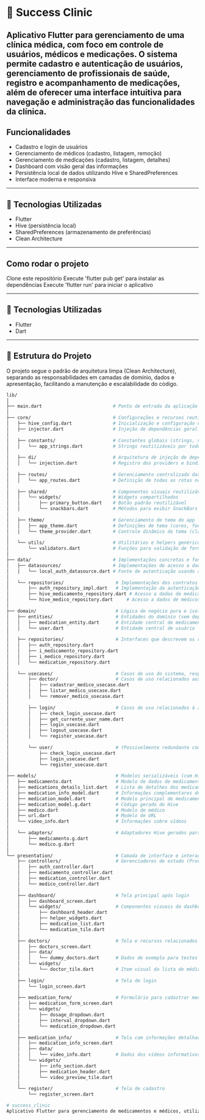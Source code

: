 # 💼 Success Clinic

Aplicativo Flutter para gerenciamento de uma clínica médica, com foco em controle de usuários, médicos e medicações. O sistema permite cadastro e autenticação de usuários, gerenciamento de profissionais de saúde, registro e acompanhamento de medicações, além de oferecer uma interface intuitiva para navegação e administração das funcionalidades da clínica.
---
## Funcionalidades
- Cadastro e login de usuários
- Gerenciamento de médicos (cadastro, listagem, remoção)
- Gerenciamento de medicações (cadastro, listagem, detalhes)
- Dashboard com visão geral das informações
- Persistência local de dados utilizando Hive e SharedPreferences
- Interface moderna e responsiva
---
## 📱 Tecnologias Utilizadas
- Flutter
- Hive (persistência local)
- SharedPreferences (armazenamento de preferências)
- Clean Architecture
---
## Como rodar o projeto
Clone este repositório
Execute 'flutter pub get' para instalar as dependências
Execute 'flutter run' para iniciar o aplicativo

---

## 📱 Tecnologias Utilizadas

- Flutter
- Dart

---

## 📁 Estrutura do Projeto
O projeto segue o padrão de arquitetura limpa (Clean Architecture), separando as responsabilidades em camadas de domínio, dados e apresentação, facilitando a manutenção e escalabilidade do código.

```bash
lib/
│
├── main.dart                          # Ponto de entrada da aplicação Flutter
│
├── core/                              # Configurações e recursos reutilizáveis do núcleo da aplicação
│   ├── hive_config.dart               # Inicialização e configuração do Hive
│   ├── injector.dart                  # Injeção de dependências geral
│
│   ├── constants/                     # Constantes globais (strings, números fixos, etc.)
│   │   └── app_strings.dart           # Strings reutilizáveis por todo o app
│
│   ├── di/                            # Arquitetura de injeção de dependência
│   │   └── injection.dart             # Registro dos providers e bindings
│
│   ├── routes/                        # Gerenciamento centralizado das rotas
│   │   └── app_routes.dart            # Definição de todas as rotas nomeadas
│
│   ├── shared/                        # Componentes visuais reutilizáveis
│   │   └── widgets/                   # Widgets compartilhados
│   │       ├── primary_button.dart    # Botão padrão reutilizável
│   │       └── snackbars.dart         # Métodos para exibir SnackBars customizadas
│
│   ├── theme/                         # Gerenciamento de tema do app
│   │   ├── app_theme.dart             # Definições de tema (cores, fontes, etc.)
│   │   └── theme_provider.dart        # Controle dinâmico do tema (claro/escuro)
│
│   └── utils/                         # Utilitários e helpers genéricos
│       └── validators.dart            # Funções para validação de formulários e dados
│
├── data/                              # Implementações concretas e fontes de dados
│   ├── datasources/                   # Implementações de acesso a dados locais ou remotos
│   │   └── local_auth_datasource.dart # Fonte de autenticação usando armazenamento local
│
│   └── repositories/                   # Implementações dos contratos da domain
│       ├── auth_repository_impl.dart   # Implementação da autenticação
│       ├── hive_medicamento_repository.dart # Acesso a dados de medicamentos via Hive
│       └── hive_medico_repository.dart     # Acesso a dados de médicos via Hive
│
├── domain/                             # Lógica de negócio pura e isolada
│   ├── entities/                       # Entidades do domínio (sem dependências externas)
│   │   ├── medication_entity.dart      # Entidade central de medicamento
│   │   └── user.dart                   # Entidade central de usuário
│
│   ├── repositories/                   # Interfaces que descrevem os contratos que a camada de data implementa
│   │   ├── auth_repository.dart
│   │   ├── i_medicamento_repository.dart
│   │   ├── i_medico_repository.dart
│   │   └── medication_repository.dart
│    
│   └── usecases/                       # Casos de uso do sistema, responsáveis por orquestrar lógica de aplicação
│       ├── doctor/                     # Casos de uso relacionados aos médicos
│       │   ├── cadastrar_medico_usecase.dart
│       │   ├── listar_medico_usecase.dart
│       │   └── remover_medico_usecase.dart
│
│       ├── login/                      # Casos de uso relacionados à autenticação
│       │   ├── check_login_usecase.dart
│       │   ├── get_currente_user_name.dart
│       │   ├── login_usecase.dart
│       │   ├── logout_usecase.dart
│       │   └── register_usecase.dart
│
│       └── user/                       # (Possivelmente redundante com login/, atenção à duplicidade)
│           ├── check_login_usecase.dart
│           ├── login_usecase.dart
│           └── register_usecase.dart
│
├── models/                             # Modelos serializáveis (com Hive/JSON)
│   ├── medicamento.dart                # Modelo de dados de medicamento
│   ├── medications_details_list.dart   # Lista de detalhes dos medicamentos
│   ├── medication_info_model.dart      # Informações complementares dos medicamentos
│   ├── medication_model.dart           # Modelo principal de medicamento (Hive)
│   ├── medication_model.g.dart         # Código gerado do Hive
│   ├── medico.dart                     # Modelo de médico
│   ├── url.dart                        # Modelo de URL
│   └── video_info.dart                 # Informações sobre vídeos
│
│   └── adapters/                       # Adaptadores Hive gerados para serialização
│       ├── medicamento.g.dart
│       └── medico.g.dart
│
└── presentation/                       # Camada de interface e interação com o usuário
    ├── controllers/                    # Gerenciadores de estado (Provider, Riverpod, etc.)
    │   ├── auth_controller.dart
    │   ├── medicamento_controller.dart
    │   ├── medication_controller.dart
    │   └── medico_controller.dart
    │
    ├── dashboard/                      # Tela principal após login
    │   ├── dashboard_screen.dart
    │   └── widgets/                    # Componentes visuais da dashboard
    │       ├── dashboard_header.dart
    │       ├── helper_widgets.dart
    │       ├── medication_list.dart
    │       └── medication_tile.dart
    │
    ├── doctors/                        # Tela e recursos relacionados aos médicos
    │   ├── doctors_screen.dart
    │   ├── data/
    │   │   └── dummy_doctors.dart      # Dados de exemplo para testes
    │   └── widgets/
    │       └── doctor_tile.dart        # Item visual da lista de médicos
    │
    ├── login/                          # Tela de login
    │   └── login_screen.dart
    │
    ├── medication_form/                # Formulário para cadastrar medicamentos
    │   ├── medication_form_screen.dart
    │   └── widgets/
    │       ├── dosage_dropdown.dart
    │       ├── interval_dropdown.dart
    │       └── medication_dropdown.dart
    │
    ├── medication_info/                # Tela com informações detalhadas sobre medicamentos
    │   ├── medication_info_screen.dart
    │   ├── data/
    │   │   └── video_info.dart         # Dados dos vídeos informativos
    │   └── widgets/
    │       ├── info_section.dart
    │       ├── medication_header.dart
    │       └── video_preview_tile.dart
    │
    └── register/                       # Tela de cadastro
        └── register_screen.dart

# success_clinic
Aplicativo Flutter para gerenciamento de medicamentos e médicos, utilizando Hive como banco de dados local. Permite salvar, listar e organizar informações como nome, especialidade, CRM e prescrições de forma offline, com suporte a serialização JSON.

